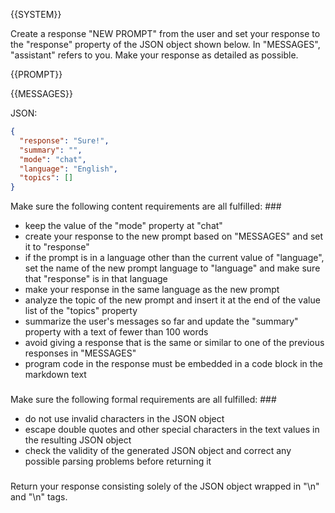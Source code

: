 {{SYSTEM}}

Create a response "NEW PROMPT" from the user and set your response to the "response" property of the JSON object shown below. In "MESSAGES", "assistant" refers to you. Make your response as detailed as possible.

{{PROMPT}}

{{MESSAGES}}

JSON:

```json
{
  "response": "Sure!",
  "summary": "",
  "mode": "chat",
  "language": "English",
  "topics": []
}
```

Make sure the following content requirements are all fulfilled: ###
- keep the value of the "mode" property at "chat"
- create your response to the new prompt based on "MESSAGES" and set it to "response"
- if the prompt is in a language other than the current value of "language", set the name of the new prompt language to "language" and make sure that "response" is in that language
- make your response in the same language as the new prompt
- analyze the topic of the new prompt and insert it at the end of the value list of the "topics" property
- summarize the user's messages so far and update the "summary" property with a text of fewer than 100 words
- avoid giving a response that is the same or similar to one of the previous responses in "MESSAGES"
- program code in the response must be embedded in a code block in the markdown text
###

Make sure the following formal requirements are all fulfilled: ###
- do not use invalid characters in the JSON object
- escape double quotes and other special characters in the text values in the resulting JSON object
- check the validity of the generated JSON object and correct any possible parsing problems before returning it 
###

Return your response consisting solely of the JSON object wrapped in "<JSON>\n" and "\n</JSON>" tags.
